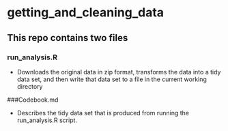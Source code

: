getting_and_cleaning_data
=========================

## This repo contains two files
### run_analysis.R
* Downloads the original data in zip format, transforms the data into a tidy data set, and then write that data set to a file in the current working directory

###Codebook.md
* Describes the tidy data set that is produced from running the run_analysis.R script.
